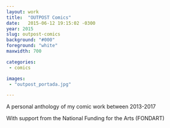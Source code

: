 ```yaml
---
layout: work
title:  "OUTPOST Comics"
date:   2015-06-12 19:15:02 -0300
year: 2015
slug: outpost-comics
background: "#000"
foreground: "white"
maxwidth: 700

categories:
 - comics

images:
 - "outpost_portada.jpg"

---
```


A personal anthology of my comic work between 2013-2017

With support from the National Funding for the Arts (FONDART)